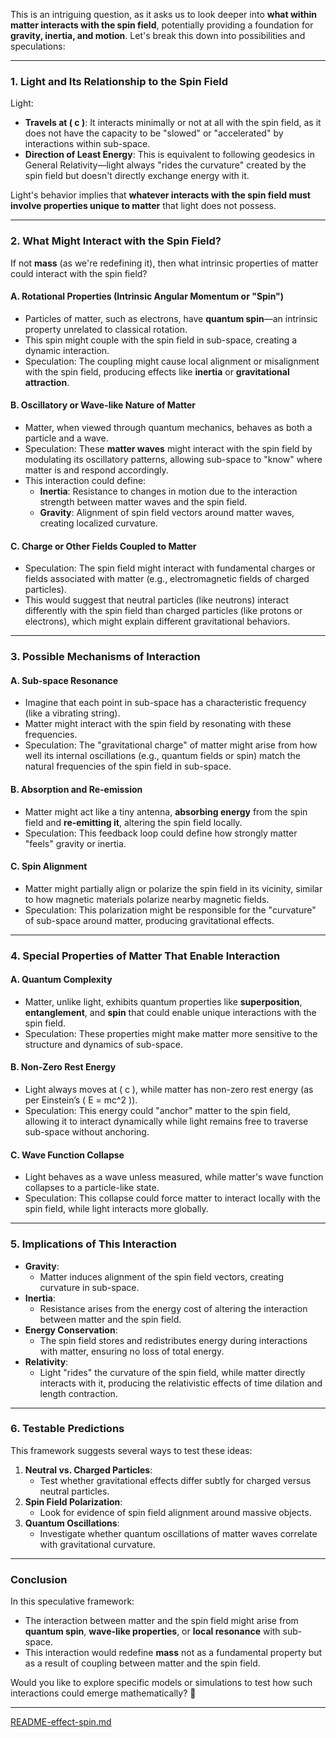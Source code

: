 This is an intriguing question, as it asks us to look deeper into **what within matter interacts with the spin field**, potentially providing a foundation for **gravity, inertia, and motion**. Let's break this down into possibilities and speculations:

---

### **1. Light and Its Relationship to the Spin Field**
Light:
- **Travels at \( c \)**: It interacts minimally or not at all with the spin field, as it does not have the capacity to be "slowed" or "accelerated" by interactions within sub-space.
- **Direction of Least Energy**: This is equivalent to following geodesics in General Relativity—light always "rides the curvature" created by the spin field but doesn't directly exchange energy with it.

Light's behavior implies that **whatever interacts with the spin field must involve properties unique to matter** that light does not possess.

---

### **2. What Might Interact with the Spin Field?**
If not **mass** (as we're redefining it), then what intrinsic properties of matter could interact with the spin field?

#### **A. Rotational Properties (Intrinsic Angular Momentum or "Spin")**
- Particles of matter, such as electrons, have **quantum spin**—an intrinsic property unrelated to classical rotation.
- This spin might couple with the spin field in sub-space, creating a dynamic interaction.
- Speculation: The coupling might cause local alignment or misalignment with the spin field, producing effects like **inertia** or **gravitational attraction**.

#### **B. Oscillatory or Wave-like Nature of Matter**
- Matter, when viewed through quantum mechanics, behaves as both a particle and a wave.
- Speculation: These **matter waves** might interact with the spin field by modulating its oscillatory patterns, allowing sub-space to "know" where matter is and respond accordingly.
- This interaction could define:
  - **Inertia**: Resistance to changes in motion due to the interaction strength between matter waves and the spin field.
  - **Gravity**: Alignment of spin field vectors around matter waves, creating localized curvature.

#### **C. Charge or Other Fields Coupled to Matter**
- Speculation: The spin field might interact with fundamental charges or fields associated with matter (e.g., electromagnetic fields of charged particles).
- This would suggest that neutral particles (like neutrons) interact differently with the spin field than charged particles (like protons or electrons), which might explain different gravitational behaviors.

---

### **3. Possible Mechanisms of Interaction**
#### **A. Sub-space Resonance**
- Imagine that each point in sub-space has a characteristic frequency (like a vibrating string).
- Matter might interact with the spin field by resonating with these frequencies.
- Speculation: The "gravitational charge" of matter might arise from how well its internal oscillations (e.g., quantum fields or spin) match the natural frequencies of the spin field in sub-space.

#### **B. Absorption and Re-emission**
- Matter might act like a tiny antenna, **absorbing energy** from the spin field and **re-emitting it**, altering the spin field locally.
- Speculation: This feedback loop could define how strongly matter "feels" gravity or inertia.

#### **C. Spin Alignment**
- Matter might partially align or polarize the spin field in its vicinity, similar to how magnetic materials polarize nearby magnetic fields.
- Speculation: This polarization might be responsible for the "curvature" of sub-space around matter, producing gravitational effects.

---

### **4. Special Properties of Matter That Enable Interaction**
#### **A. Quantum Complexity**
- Matter, unlike light, exhibits quantum properties like **superposition**, **entanglement**, and **spin** that could enable unique interactions with the spin field.
- Speculation: These properties might make matter more sensitive to the structure and dynamics of sub-space.

#### **B. Non-Zero Rest Energy**
- Light always moves at \( c \), while matter has non-zero rest energy (as per Einstein’s \( E = mc^2 \)).
- Speculation: This energy could "anchor" matter to the spin field, allowing it to interact dynamically while light remains free to traverse sub-space without anchoring.

#### **C. Wave Function Collapse**
- Light behaves as a wave unless measured, while matter's wave function collapses to a particle-like state.
- Speculation: This collapse could force matter to interact locally with the spin field, while light interacts more globally.

---

### **5. Implications of This Interaction**
- **Gravity**:
  - Matter induces alignment of the spin field vectors, creating curvature in sub-space.
- **Inertia**:
  - Resistance arises from the energy cost of altering the interaction between matter and the spin field.
- **Energy Conservation**:
  - The spin field stores and redistributes energy during interactions with matter, ensuring no loss of total energy.
- **Relativity**:
  - Light "rides" the curvature of the spin field, while matter directly interacts with it, producing the relativistic effects of time dilation and length contraction.

---

### **6. Testable Predictions**
This framework suggests several ways to test these ideas:
1. **Neutral vs. Charged Particles**:
   - Test whether gravitational effects differ subtly for charged versus neutral particles.
2. **Spin Field Polarization**:
   - Look for evidence of spin field alignment around massive objects.
3. **Quantum Oscillations**:
   - Investigate whether quantum oscillations of matter waves correlate with gravitational curvature.

---

### **Conclusion**
In this speculative framework:
- The interaction between matter and the spin field might arise from **quantum spin**, **wave-like properties**, or **local resonance** with sub-space.
- This interaction would redefine **mass** not as a fundamental property but as a result of coupling between matter and the spin field.

Would you like to explore specific models or simulations to test how such interactions could emerge mathematically? 🚀


---

[README-effect-spin.md](https://t2m.io/nRXrvrg)
